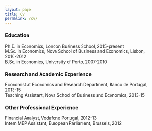 ```yaml
---
layout: page
title: CV
permalink: /cv/
---
```


### Education

Ph.D. in Economics, London Business School, 2015-present <br>
M.Sc. in Economics, Nova School of Business and Economics, Lisbon, 2010-2012 <br>
B.Sc. in Economics, University of Porto, 2007-2010 <br>


### Research and Academic Experience

Economist at Economics and Research Department, Banco de Portugal, 2013-15 <br>
Teaching Assistant, Nova School of Business and Economics, 2013-15 <br>

### Other Professional Experience

Financial Analyst, Vodafone Portugal, 2012-13 <br>
Intern MEP Assistant, European Parliament, Brussels, 2012 <br>